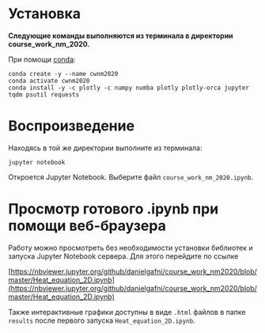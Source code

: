 # Установка

**Следующие команды выполняются из терминала в директории course\_work\_nm\_2020.**

При помощи [conda](https://www.anaconda.com/distribution/):

```shell
conda create -y --name cwnm2020
conda activate cwnm2020
conda install -y -c plotly -c numpy numba plotly plotly-orca jupyter tqdm psutil requests
```

# Воспроизведение

Находясь в той же директории выполните из терминала:

```shell
jupyter notebook
```

Откроется Jupyter Notebook. Выберите файл `course_work_nm_2020.ipynb`.

# Просмотр готового .ipynb при помощи веб-браузера

Работу можно просмотреть без необходимости установки библиотек и запуска Jupyter Notebook сервера. Для этого перейдите по ссылке

[https://nbviewer.jupyter.org/github/danielgafni/course_work_nm2020/blob/master/Heat_equation_2D.ipynb](https://nbviewer.jupyter.org/github/danielgafni/course_work_nm2020/blob/master/Heat_equation_2D.ipynb)

Также интерактивные графики доступны в виде `.html` файлов в папке `results` после первого запуска `Heat_equation_2D.ipynb`.
